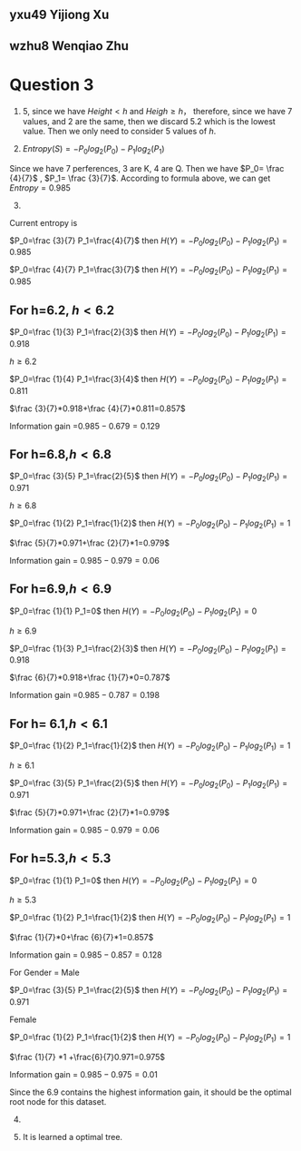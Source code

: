 ## yxu49 Yijiong Xu

## wzhu8 Wenqiao Zhu
# Question 3

1.   5, since we have $Height <h$ and $Heigh ≥ h$， therefore, since we have 7 values, and 2 are the same, then we discard 5.2 which is the lowest value. Then we only need to consider 5 values of $h$.

2.   $Entropy(S)=-P_{0} log_2(P_0)-P_1log_2(P_1)$

Since we have 7 perferences, 3 are K, 4 are Q. Then we have $P_0= \frac {4}{7}$ , $P_1= \frac {3}{7}$. According to formula above, we can get $Entropy = 0.985$ 


3. 
Current entropy is

 $P_0=\frac {3}{7} P_1=\frac{4}{7}$ then $H(Y)=-P_{0} log_2(P_0)-P_1log_2(P_1)=0.985$


 $P_0=\frac {4}{7} P_1=\frac{3}{7}$ then $H(Y)=-P_{0} log_2(P_0)-P_1log_2(P_1)=0.985$


## For h=6.2, $h<6.2$

 $P_0=\frac {1}{3} P_1=\frac{2}{3}$ then $H(Y)=-P_{0} log_2(P_0)-P_1log_2(P_1)=0.918$

 $h≥6.2$

 $P_0=\frac {1}{4} P_1=\frac{3}{4}$ then $H(Y)=-P_{0} log_2(P_0)-P_1log_2(P_1)=0.811$

$\frac {3}{7}*0.918+\frac {4}{7}*0.811=0.857$ 

Information gain =$0.985-0.679=0.129$

## For h=6.8,$h<6.8$

 $P_0=\frac {3}{5} P_1=\frac{2}{5}$ then $H(Y)=-P_{0} log_2(P_0)-P_1log_2(P_1)=0.971$

$h≥6.8$

 $P_0=\frac {1}{2} P_1=\frac{1}{2}$ then $H(Y)=-P_{0} log_2(P_0)-P_1log_2(P_1)=1$

$\frac {5}{7}*0.971+\frac {2}{7}*1=0.979$

Information gain = $0.985-0.979=0.06$ 

## For h=6.9,$h<6.9$

 $P_0=\frac {1}{1} P_1=0$ then $H(Y)=-P_{0} log_2(P_0)-P_1log_2(P_1)=0$


$h≥6.9$

 $P_0=\frac {1}{3} P_1=\frac{2}{3}$ then $H(Y)=-P_{0} log_2(P_0)-P_1log_2(P_1)=0.918$

$\frac {6}{7}*0.918+\frac {1}{7}*0=0.787$

Information gain =$0.985-0.787=0.198$


## For h= 6.1,$h<6.1$

 $P_0=\frac {1}{2} P_1=\frac{1}{2}$ then $H(Y)=-P_{0} log_2(P_0)-P_1log_2(P_1)=1$

$h≥6.1$

 $P_0=\frac {3}{5} P_1=\frac{2}{5}$ then $H(Y)=-P_{0} log_2(P_0)-P_1log_2(P_1)=0.971$

$\frac {5}{7}*0.971+\frac {2}{7}*1=0.979$

Information gain = $0.985-0.979=0.06$ 


## For h=5.3,$h<5.3$

 $P_0=\frac {1}{1} P_1=0$ then $H(Y)=-P_{0} log_2(P_0)-P_1log_2(P_1)=0$

$h≥5.3$

 $P_0=\frac {1}{2} P_1=\frac{1}{2}$ then $H(Y)=-P_{0} log_2(P_0)-P_1log_2(P_1)=1$

$\frac {1}{7}*0+\frac {6}{7}*1=0.857$

Information gain = $0.985-0.857=0.128$

For Gender = Male

 $P_0=\frac {3}{5} P_1=\frac{2}{5}$ then $H(Y)=-P_{0} log_2(P_0)-P_1log_2(P_1)=0.971$

Female

 $P_0=\frac {1}{2} P_1=\frac{1}{2}$ then $H(Y)=-P_{0} log_2(P_0)-P_1log_2(P_1)=1$

$\frac {1}{7} *1 +\frac{6}{7}0.971=0.975$

Information gain = $0.985-0.975=0.01$


Since the 6.9 contains the highest information gain, it should be the optimal root node for this dataset. 

4.  

5. It is learned a optimal tree. 
